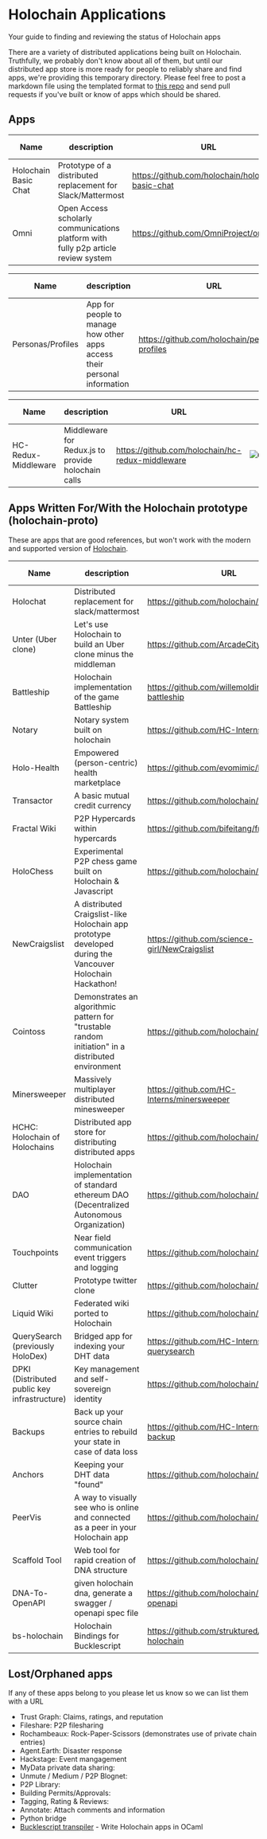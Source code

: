 # Holochain Applications
Your guide to finding and reviewing the status of Holochain apps

There are a variety of distributed applications being built on Holochain. Truthfully, we probably don't know about all of them, but until our distributed app store is more ready for people to reliably share and find apps, we're providing this temporary directory. Please feel free to post a markdown file using the templated format to [this repo](https://github.com/holochain/apps) and send pull requests if you've built or know of apps which should be shared.

## Apps
Name | description | URL | Status&nbsp;&nbsp; &nbsp;&nbsp;&nbsp;&nbsp;&nbsp;&nbsp;&nbsp;&nbsp;&nbsp;&nbsp;&nbsp;&nbsp;&nbsp;&nbsp;&nbsp;&nbsp;&nbsp;&nbsp;&nbsp;&nbsp;&nbsp;&nbsp;&nbsp;&nbsp;&nbsp;&nbsp;&nbsp;&nbsp;&nbsp;&nbsp;&nbsp;&nbsp;&nbsp;&nbsp;&nbsp;&nbsp;&nbsp;&nbsp;&nbsp;&nbsp;
-----|-------------|-----|-------
Holochain Basic Chat | Prototype of a distributed replacement for Slack/Mattermost | https://github.com/holochain/holochain-basic-chat | ![GitHub last commit](https://img.shields.io/github/last-commit/holochain/holochain-basic-chat.svg)
Omni | Open Access scholarly communications platform with fully p2p article review system | https://github.com/OmniProject/omni | ![GitHub last commit](https://img.shields.io/github/last-commit/OmniProject/omni.svg)

Name | description | URL | Status&nbsp;&nbsp; &nbsp;&nbsp;&nbsp;&nbsp;&nbsp;&nbsp;&nbsp;&nbsp;&nbsp;&nbsp;&nbsp;&nbsp;&nbsp;&nbsp;&nbsp;&nbsp;&nbsp;&nbsp;&nbsp;&nbsp;&nbsp;&nbsp;&nbsp;&nbsp;&nbsp;&nbsp;&nbsp;&nbsp;&nbsp;&nbsp;&nbsp;&nbsp;&nbsp;&nbsp;&nbsp;&nbsp;&nbsp;&nbsp;&nbsp;&nbsp;
-----|-------------|-----|-------
Personas/Profiles | App for people to manage how other apps access their personal information | https://github.com/holochain/personas-profiles | ![GitHub last commit](https://img.shields.io/github/last-commit/holochain/personas-profiles/master.svg)

Name | description | URL | Status&nbsp;&nbsp; &nbsp;&nbsp;&nbsp;&nbsp;&nbsp;&nbsp;&nbsp;&nbsp;&nbsp;&nbsp;&nbsp;&nbsp;&nbsp;&nbsp;&nbsp;&nbsp;&nbsp;&nbsp;&nbsp;&nbsp;&nbsp;&nbsp;&nbsp;&nbsp;&nbsp;&nbsp;&nbsp;&nbsp;&nbsp;&nbsp;&nbsp;&nbsp;&nbsp;&nbsp;&nbsp;&nbsp;&nbsp;&nbsp;&nbsp;&nbsp;
-----|-------------|-----|-------
HC-Redux-Middleware | Middleware for Redux.js to provide holochain calls | https://github.com/holochain/hc-redux-middleware | ![GitHub last commit](https://img.shields.io/github/last-commit/holochain/hc-redux-middleware.svg)


## Apps Written For/With the Holochain prototype (holochain-proto)

These are apps that are good references, but won't work with the modern and supported version of [Holochain](https://github.com/holochain/holochain-rust).

Name | description | URL | Status&nbsp;&nbsp; &nbsp;&nbsp;&nbsp;&nbsp;&nbsp;&nbsp;&nbsp;&nbsp;&nbsp;&nbsp;&nbsp;&nbsp;&nbsp;&nbsp;&nbsp;&nbsp;&nbsp;&nbsp;&nbsp;&nbsp;&nbsp;&nbsp;&nbsp;&nbsp;&nbsp;&nbsp;&nbsp;&nbsp;&nbsp;&nbsp;&nbsp;&nbsp;&nbsp;&nbsp;&nbsp;&nbsp;&nbsp;&nbsp;&nbsp;&nbsp;
-----|-------------|-----|-------
Holochat | Distributed replacement for slack/mattermost | https://github.com/holochain/holochat | ![GitHub last commit](https://img.shields.io/github/last-commit/holochain/holochat.svg)
Unter (Uber clone) | Let's use Holochain to build an Uber clone minus the middleman | https://github.com/ArcadeCity/unter | ![GitHub last commit](https://img.shields.io/github/last-commit/ArcadeCity/unter.svg)
Battleship | Holochain implementation of the game Battleship | https://github.com/willemolding/holochain-battleship | ![GitHub last commit](https://img.shields.io/github/last-commit/willemolding/holochain-battleship.svg)
Notary | Notary system built on holochain | https://github.com/HC-Interns/notary | ![GitHub last commit](https://img.shields.io/github/last-commit/HC-Interns/notary.svg)
Holo-Health | Empowered (person-centric) health marketplace | https://github.com/evomimic/holo-health | ![GitHub last commit](https://img.shields.io/github/last-commit/evomimic/holo-health.svg)
Transactor | A basic mutual credit currency | https://github.com/holochain/transactor | ![GitHub last commit](https://img.shields.io/github/last-commit/holochain/transactor.svg)
Fractal Wiki | P2P Hypercards within hypercards | https://github.com/bifeitang/fractal-wiki | ![GitHub last commit](https://img.shields.io/github/last-commit/bifeitang/fractal-wiki.svg)
HoloChess | Experimental P2P chess game built on Holochain & Javascript | https://github.com/holochain/holochess | ![GitHub last commit](https://img.shields.io/github/last-commit/holochain/holochess.svg)
NewCraigslist | A distributed Craigslist-like Holochain app prototype developed during the Vancouver Holochain Hackathon! | https://github.com/science-girl/NewCraigslist | ![GitHub last commit](https://img.shields.io/github/last-commit/science-girl/NewCraigslist.svg)
Cointoss | Demonstrates an algorithmic pattern for "trustable random initiation" in a distributed environment | https://github.com/holochain/cointoss | ![GitHub last commit](https://img.shields.io/github/last-commit/holochain/cointoss.svg)
Minersweeper | Massively multiplayer distributed minesweeper | https://github.com/HC-Interns/minersweeper | ![GitHub last commit](https://img.shields.io/github/last-commit/HC-Interns/minersweeper.svg)
HCHC: Holochain of Holochains | Distributed app store for distributing distributed apps | https://github.com/holochain/HCHC | ![GitHub last commit](https://img.shields.io/github/last-commit/holochain/HCHC.svg)
DAO | Holochain implementation of standard ethereum DAO (Decentralized Autonomous Organization)  | https://github.com/holochain/dao | ![GitHub last commit](https://img.shields.io/github/last-commit/holochain/dao.svg)
Touchpoints | Near field communication event triggers and logging | https://github.com/holochain/touchpoints | ![GitHub last commit](https://img.shields.io/github/last-commit/holochain/touchpoints.svg)
Clutter | Prototype twitter clone | https://github.com/holochain/clutter | ![GitHub last commit](https://img.shields.io/github/last-commit/holochain/clutter.svg)
Liquid Wiki | Federated wiki ported to Holochain | https://github.com/holochain/fed-wiki | ![GitHub last commit](https://img.shields.io/github/last-commit/holochain/fed-wiki.svg)
QuerySearch (previously HoloDex) | Bridged app for indexing your DHT data | https://github.com/HC-Interns/hc-querysearch | ![GitHub last commit](https://img.shields.io/github/last-commit/HC-Interns/hc-querysearch.svg)
DPKI (Distributed public key infrastructure) | Key management and self-sovereign identity | https://github.com/holochain/DPKI | ![GitHub last commit](https://img.shields.io/github/last-commit/holochain/DPKI.svg)
Backups | Back up your source chain entries to rebuild your state in case of data loss | https://github.com/HC-Interns/proto-hc-backup | ![GitHub last commit](https://img.shields.io/github/last-commit/HC-Interns/proto-hc-backup.svg)
Anchors | Keeping your DHT data "found" | https://github.com/holochain/mixins | ![GitHub last commit](https://img.shields.io/github/last-commit/holochain/mixins.svg)
PeerVis | A way to visually see who is online and connected as a peer in your Holochain app | https://github.com/holochain/PeerVis | ![GitHub last commit](https://img.shields.io/github/last-commit/holochain/PeerVis.svg)
Scaffold Tool | Web tool for rapid creation of DNA structure | https://github.com/holochain/scaffold | ![GitHub last commit](https://img.shields.io/github/last-commit/holochain/scaffold.svg)
DNA-To-OpenAPI | given holochain dna, generate a swagger / openapi spec file | https://github.com/holochain/dna-to-openapi | ![GitHub last commit](https://img.shields.io/github/last-commit/holochain/dna-to-openapi.svg)
bs-holochain | Holochain Bindings for Bucklescript | https://github.com/struktured/bs-holochain | ![GitHub last commit](https://img.shields.io/github/last-commit/struktured/bs-holochain.svg)


## Lost/Orphaned apps
If any of these apps belong to you please let us know so we can list them with a URL
 - Trust Graph: Claims, ratings, and reputation
 - Fileshare: P2P filesharing
 - Rochambeaux: Rock-Paper-Scissors (demonstrates use of private chain entries)
 - Agent.Earth: Disaster response
 - Hackstage: Event mangagement
 - MyData private data sharing:
 - Unmute / Medium / P2P Blognet:
 - P2P Library:
 - Building Permits/Approvals:
 - Tagging, Rating & Reviews:
 - Annotate: Attach comments and information
 - Python bridge
 - [Bucklescript transpiler](https://github.com/struktured/bs-holochain) - Write Holochain apps in OCaml
